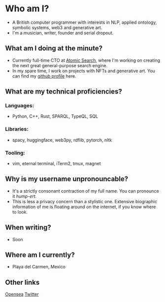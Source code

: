 # Who am I?
- A British computer programmer with interests in NLP, applied ontology, symbolic systems, web3 and generative art.
- I'm a musician, writer, founder and serial dropout.

## What am I doing at the minute?
- Currently full-time CTO at [Atomic Search](https://atomicsear.ch), where I'm working on creating the next great general-purpose search engine.
- In my spare time, I work on projects with NFTs and generative art. You can find my [github profile](https://github.com/hmprt) here.

## What are my technical proficiencies?
### Languages:
- Python, C++, Rust, SPARQL, TypeQL, SQL

### Libraries:
- spacy, huggingface, web3py, rdflib, pytorch, nltk

### Tooling:
- vim, eternal terminal, iTerm2, tmux, magnet

## Why is my username unpronouncable?
- It's a strictly consonant contraction of my full name. You can pronounce it _hump-ert_.
- This is less a privacy concern than a stylistic one. Extensive biographic information of me is floating around on the internet, if you know where to look.

## When writing?
- Soon

## Where am I currently?
- Playa del Carmen, Mexico

## Other links
[Opensea](https://opensea.io/hmprt)
[Twitter](https://twitter.com/hmprt_)
